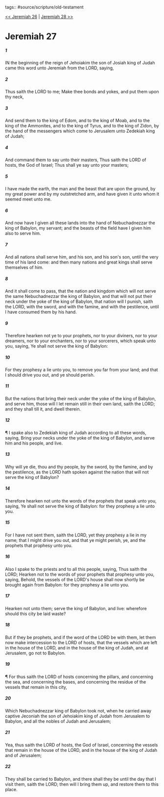tags:: #source/scripture/old-testament

[<< Jeremiah 26](/Old_Testament/24_Jeremiah/Jeremiah_26.md) | [Jeremiah 28 >>](/Old_Testament/24_Jeremiah/Jeremiah_28.md)

# Jeremiah 27

##### 1

IN the beginning of the reign of Jehoiakim the son of Josiah king of Judah came this word unto Jeremiah from the LORD, saying,

##### 2

Thus saith the LORD to me; Make thee bonds and yokes, and put them upon thy neck,

##### 3

And send them to the king of Edom, and to the king of Moab, and to the king of the Ammonites, and to the king of Tyrus, and to the king of Zidon, by the hand of the messengers which come to Jerusalem unto Zedekiah king of Judah;

##### 4

And command them to say unto their masters, Thus saith the LORD of hosts, the God of Israel; Thus shall ye say unto your masters;

##### 5

I have made the earth, the man and the beast that are upon the ground, by my great power and by my outstretched arm, and have given it unto whom it seemed meet unto me.

##### 6

And now have I given all these lands into the hand of Nebuchadnezzar the king of Babylon, my servant; and the beasts of the field have I given him also to serve him.

##### 7

And all nations shall serve him, and his son, and his son's son, until the very time of his land come: and then many nations and great kings shall serve themselves of him.

##### 8

And it shall come to pass, that the nation and kingdom which will not serve the same Nebuchadnezzar the king of Babylon, and that will not put their neck under the yoke of the king of Babylon, that nation will I punish, saith the LORD, with the sword, and with the famine, and with the pestilence, until I have consumed them by his hand.

##### 9

Therefore hearken not ye to your prophets, nor to your diviners, nor to your dreamers, nor to your enchanters, nor to your sorcerers, which speak unto you, saying, Ye shall not serve the king of Babylon:

##### 10

For they prophesy a lie unto you, to remove you far from your land; and that I should drive you out, and ye should perish.

##### 11

But the nations that bring their neck under the yoke of the king of Babylon, and serve him, those will I let remain still in their own land, saith the LORD; and they shall till it, and dwell therein.

##### 12

¶ I spake also to Zedekiah king of Judah according to all these words, saying, Bring your necks under the yoke of the king of Babylon, and serve him and his people, and live.

##### 13

Why will ye die, thou and thy people, by the sword, by the famine, and by the pestilence, as the LORD hath spoken against the nation that will not serve the king of Babylon?

##### 14

Therefore hearken not unto the words of the prophets that speak unto you, saying, Ye shall not serve the king of Babylon: for they prophesy a lie unto you.

##### 15

For I have not sent them, saith the LORD, yet they prophesy a lie in my name; that I might drive you out, and that ye might perish, ye, and the prophets that prophesy unto you.

##### 16

Also I spake to the priests and to all this people, saying, Thus saith the LORD; Hearken not to the words of your prophets that prophesy unto you, saying, Behold, the vessels of the LORD's house shall now shortly be brought again from Babylon: for they prophesy a lie unto you.

##### 17

Hearken not unto them; serve the king of Babylon, and live: wherefore should this city be laid waste?

##### 18

But if they be prophets, and if the word of the LORD be with them, let them now make intercession to the LORD of hosts, that the vessels which are left in the house of the LORD, and in the house of the king of Judah, and at Jerusalem, go not to Babylon.

##### 19

¶ For thus saith the LORD of hosts concerning the pillars, and concerning the sea, and concerning the bases, and concerning the residue of the vessels that remain in this city,

##### 20

Which Nebuchadnezzar king of Babylon took not, when he carried away captive Jeconiah the son of Jehoiakim king of Judah from Jerusalem to Babylon, and all the nobles of Judah and Jerusalem;

##### 21

Yea, thus saith the LORD of hosts, the God of Israel, concerning the vessels that remain in the house of the LORD, and in the house of the king of Judah and of Jerusalem;

##### 22

They shall be carried to Babylon, and there shall they be until the day that I visit them, saith the LORD; then will I bring them up, and restore them to this place.
